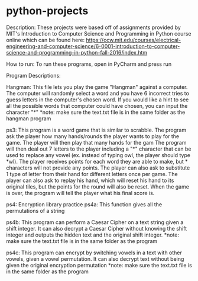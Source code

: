 # python-projects
Description: These projects were based off of assignments provided by MIT's Introduction to Computer Science and Programming in Python course online which can be found here: https://ocw.mit.edu/courses/electrical-engineering-and-computer-science/6-0001-introduction-to-computer-science-and-programming-in-python-fall-2016/index.htm

How to run: To run these programs, open in PyCharm and press run

Program Descriptions:

Hangman: This file lets you play the game "Hangman" against a computer. The computer will randomly select a word and you have 6 incorrect tries to guess letters in the computer's chosen word. If you would like a hint to see all the possible words that computer could have chosen, you can input the character "*"
*note: make sure the text.txt file is in the same folder as the hangman program

ps3: This program is a word game that is similar to scrabble. The program ask the player how many hands/rounds the player wants to play for the game. The player will then play that many hands for the gam The program will then deal out 7 letters to the player including a "*" character that can be used to replace any vowel (ex. instead of typing owl, the player should type *wl). The player receives points for each word they are able to make, but * characters will not provide any points. The player can also ask to substitute 1 type of letter from their hand for different letters once per game. The player can also ask to replay his hand, which will reset his hand to its original tiles, but the points for the round will also be reset. When the game is over, the program will tell the player what his final score is.

ps4: Encryption library practice
  ps4a: This function gives all the permutations of a string

  ps4b: This program can perform a Caesar Cipher on a text string given a shift integer. It can also decrypt a Caesar Cipher without knowing the shift integer and outputs the hidden text and the original shift integer.
 *note: make sure the text.txt file is in the same folder as the program

  ps4c: This program can encrypt by switching vowels in a text with other vowels, given a vowel permutation. It can also decrypt text without being given the original encryption permutation
*note: make sure the text.txt file is in the same folder as the program

